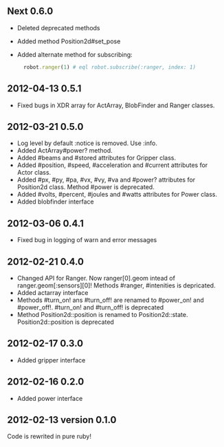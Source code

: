 ## Next 0.6.0

* Deleted deprecated methods
* Added method Position2d#set_pose
* Added alternate method for subscribing:

  ```ruby
    robot.ranger(1) # eql robot.subscribe(:ranger, index: 1)
  ```

## 2012-04-13 0.5.1

* Fixed bugs in XDR array for ActArray, BlobFinder and Ranger classes.

## 2012-03-21 0.5.0

* Log level by default :notice is removed. Use :info. 
* Added ActArray#power? method.
* Added #beams and #stored attributes for Gripper class.
* Added #position, #speed, #acceleration and #current attributes for Actor class.
* Added #px, #py, #pa, #vx, #vy, #va and #power? attributes for Position2d class. Method #power is deprecated.
* Added #volts, #percent, #joules and #watts attributes for Power class.
* Added blobfinder interface

## 2012-03-06 0.4.1

* Fixed bug in logging of warn and error messages

## 2012-02-21 0.4.0

* Changed API for Ranger. Now ranger[0].geom intead of ranger.geom[:sensors][0]! Methods #ranger, #intenities is depricated.
* Added actarray interface
* Methods #turn_on! ans #turn_off! are renamed to #power_on! and #power_off!. #turn_on! and #turn_off! is deprecated
* Method Position2d::position is renamed to Position2d::state. Position2d::position is deprecated

## 2012-02-17 0.3.0

* Added gripper interface

## 2012-02-16 0.2.0

* Added power interface

## 2012-02-13 version 0.1.0

Code is rewrited in pure ruby! 
